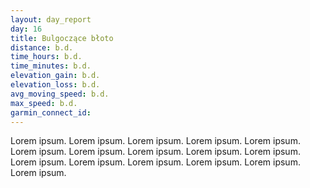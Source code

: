 ```yaml
---
layout: day_report
day: 16
title: Bulgoczące błoto
distance: b.d.
time_hours: b.d.
time_minutes: b.d.
elevation_gain: b.d.
elevation_loss: b.d.
avg_moving_speed: b.d.
max_speed: b.d.
garmin_connect_id:
---
```


Lorem ipsum. Lorem ipsum. Lorem ipsum. Lorem ipsum. Lorem ipsum. Lorem ipsum. Lorem ipsum. Lorem ipsum.
Lorem ipsum. Lorem ipsum. Lorem ipsum. Lorem ipsum. Lorem ipsum. Lorem ipsum. Lorem ipsum. Lorem ipsum.
